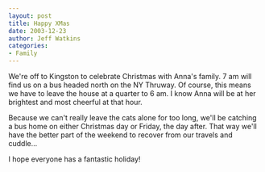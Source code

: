 ```yaml
---
layout: post
title: Happy XMas
date: 2003-12-23
author: Jeff Watkins
categories:
- Family
---
```


We're off to Kingston to celebrate Christmas with Anna's family. 7 am will find us on a bus headed north on the NY Thruway. Of course, this means we have to leave the house at a quarter to 6 am. I know Anna will be at her brightest and most cheerful at that hour.

Because we can't really leave the cats alone for too long, we'll be catching a bus home on either Christmas day or Friday, the day after. That way we'll have the better part of the weekend to recover from our travels and cuddle...

I hope everyone has a fantastic holiday!